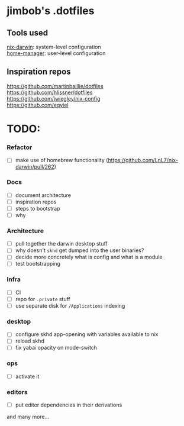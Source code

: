 # jimbob's .dotfiles

## Tools used
[nix-darwin](https://daiderd.com/nix-darwin): system-level configuration  
[home-manager](https://github.com/rycee/home-manager): user-level configuration  

## Inspiration repos
https://github.com/martinbaillie/dotfiles  
https://github.com/hlissner/dotfiles  
https://github.com/jwiegley/nix-config  
https://github.com/eqyiel  

# TODO:
### Refactor
- [ ] make use of homebrew functionality (https://github.com/LnL7/nix-darwin/pull/262) 
### Docs
- [ ] document architecture
- [ ] inspiration repos
- [ ] steps to bootstrap
- [ ] why

### Architecture 
- [ ] pull together the darwin desktop stuff  
- [ ] why doesn't `skhd` get dumped into the user binaries?  
- [ ] decide more concretely what is config and what is a module  
- [ ] test bootstrapping  

### Infra
- [ ] CI  
- [ ] repo for `.private` stuff  
- [ ] use separate disk for `/Applications` indexing

### desktop
- [ ] configure skhd app-opening with variables available to nix  
- [ ] reload skhd   
- [ ] fix yabai opacity on mode-switch

### ops
- [ ] activate it

### editors
- [ ] put editor dependencies in their derivations

and many more...
